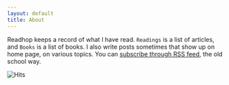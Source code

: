 ```yaml
---
layout: default
title: About
---
```


Readhop keeps a record of what I have read. `Readings` is a list of articles, and `Books` is a list of books. I also write posts sometimes that show up on home page, on various topics. You can <a href="{{ site.baseurl }}/feed.xml">subscribe through RSS feed</a>, the old school way.

<img src="https://hitcounter.pythonanywhere.com/count/tag.svg?url=www.readhop.com"  alt="Hits">